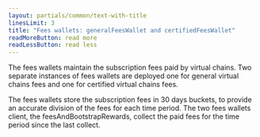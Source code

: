 ```yaml
---
layout: partials/common/text-with-title
linesLimit: 3
title: "Fees wallets: generalFeesWallet and certifiedFeesWallet"
readMoreButton: read more
readLessButton: read less
---
```


The fees wallets maintain the subscription fees paid by virtual chains. Two separate instances of fees wallets are deployed one for general virtual chains fees and one for certified virtual chains fees.

The fees wallets store the subscription fees in 30 days buckets, to provide an accurate division of the fees for each time period. The two fees wallets client, the feesAndBootstrapRewards, collect the paid fees for the time period since the last collect.
